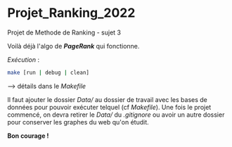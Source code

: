 # Projet_Ranking_2022
Projet de Methode de Ranking - sujet 3

Voilà déjà l'algo de ***PageRank*** qui fonctionne. 

*Exécution* : 
```bash 
make [run | debug | clean]
```
--> détails dans le _Makefile_

Il faut ajouter le dossier _Data/_ au dossier de travail avec les bases de données pour pouvoir exécuter telquel (cf _Makefile_). 
Une fois le projet commencé, on devra retirer le _Data/_ du _.gitignore_ ou avoir un autre dossier pour conserver les graphes du web qu'on étudit.

**Bon courage !**
